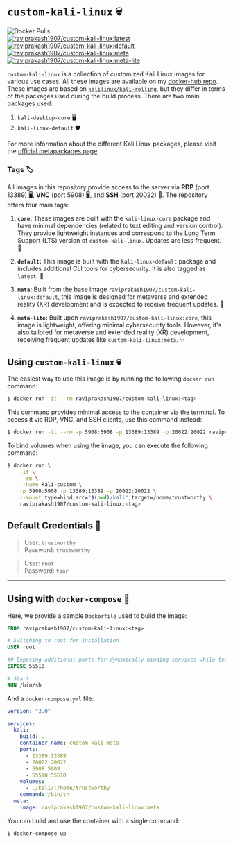 # `custom-kali-linux` 💀

![Docker Pulls](https://img.shields.io/docker/pulls/raviprakash1907/custom-kali-linux)  
[![raviprakash1907/custom-kali-linux:latest](https://github.com/ravi-prakash1907/custom-kali-linux/actions/workflows/dockerhub-image.yml/badge.svg)](https://github.com/ravi-prakash1907/custom-kali-linux/actions/workflows/dockerhub-image.yml) [![raviprakash1907/custom-kali-linux:default](https://github.com/ravi-prakash1907/custom-kali-linux/actions/workflows/dockerhub-image-default.yml/badge.svg)](https://github.com/ravi-prakash1907/custom-kali-linux/actions/workflows/dockerhub-image-default.yml) [![raviprakash1907/custom-kali-linux:meta](https://github.com/ravi-prakash1907/custom-kali-linux/actions/workflows/dockerhub-image-meta.yml/badge.svg)](https://github.com/ravi-prakash1907/custom-kali-linux/actions/workflows/dockerhub-image-meta.yml) [![raviprakash1907/custom-kali-linux:meta-lite](https://github.com/ravi-prakash1907/custom-kali-linux/actions/workflows/dockerhub-image-meta-lite.yml/badge.svg)](https://github.com/ravi-prakash1907/custom-kali-linux/actions/workflows/dockerhub-image-meta-lite.yml)  

`custom-kali-linux` is a collection of customized Kali Linux images for various use cases. All these images are available on my [docker-hub repo](https://hub.docker.com/r/raviprakash1907/custom-kali-linux). These images are based on [`kalilinux/kali-rolling`](https://hub.docker.com/r/kalilinux/kali-rolling), but they differ in terms of the packages used during the build process. There are two main packages used:

1. `kali-desktop-core` 🖥️
2. `kali-linux-default` 🛡️

For more information about the different Kali Linux packages, please visit the [official metapackages page](https://www.kali.org/docs/general-use/metapackages/).

### Tags 🏷️

All images in this repository provide access to the server via **RDP** (port 13389) 🖥️, **VNC** (port 5908) 🖥️, and **SSH** (port 20022) 🔐. The repository offers four main tags:

1. **`core`:** These images are built with the `kali-linux-core` package and have minimal dependencies (related to text editing and version control). They provide lightweight instances and correspond to the Long Term Support (LTS) version of `custom-kali-linux`. Updates are less frequent. 🌱

2. **`default`:** This image is built with the `kali-linux-default` package and includes additional CLI tools for cybersecurity. It is also tagged as `latest`. 🚀

3. **`meta`:** Built from the base image `raviprakash1907/custom-kali-linux:default`, this image is designed for metaverse and extended reality (XR) development and is expected to receive frequent updates. 🌟

4. **`meta-lite`:** Built upon `raviprakash1907/custom-kali-linux:core`, this image is lightweight, offering minimal cybersecurity tools. However, it's also tailored for metaverse and extended reality (XR) development, receiving frequent updates like `custom-kali-linux:meta`. ✨

## Using `custom-kali-linux` 💀

The easiest way to use this image is by running the following `docker run` command:

```sh
$ docker run -it --rm raviprakash1907/custom-kali-linux:<tag>
```

This command provides minimal access to the container via the terminal. To access it via RDP, VNC, and SSH clients, use this command instead:

```sh
$ docker run -it --rm -p 5908:5908 -p 13389:13389 -p 20022:20022 raviprakash1907/custom-kali-linux:<tag>
```

To bind volumes when using the image, you can execute the following command:

```sh
$ docker run \
    -it \
    --rm \
    --name kali-custom \
    -p 5908:5908 -p 13389:13389 -p 20022:20022 \
    --mount type=bind,src="$(pwd)/kali",target=/home/trustworthy \
    raviprakash1907/custom-kali-linux:<tag>
```

## Default Credentials 🔑

> User: `trustworthy`   
> Password: `trustworthy`  

> User: `root`  
> Password: `toor`  

---

## Using with `docker-compose` 🐳

Here, we provide a sample `Dockerfile` used to build the image:

```Dockerfile
FROM raviprakash1907/custom-kali-linux:<tag>

# Switching to root for installation
USER root

## Exposing additional ports for dynamically binding services while testing (beyond port 49151)
EXPOSE 55510

# Start
RUN /bin/sh
```

And a `docker-compose.yml` file:

```yaml
version: "3.0"

services:
  kali:
    build: .
    container_name: custom-kali-meta
    ports: 
      - 13389:13389
      - 20022:20022
      - 5908:5908
      - 55510:55510
    volumes:
      - ./kali/:/home/trustworthy
    command: /bin/sh
  meta:
    image: raviprakash1907/custom-kali-linux:meta
```

You can build and use the container with a single command:

```sh
$ docker-compose up
```
